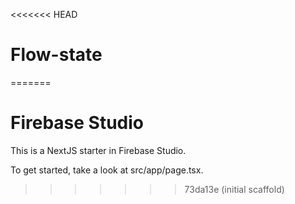 <<<<<<< HEAD
# Flow-state
=======
# Firebase Studio

This is a NextJS starter in Firebase Studio.

To get started, take a look at src/app/page.tsx.
>>>>>>> 73da13e (initial scaffold)
